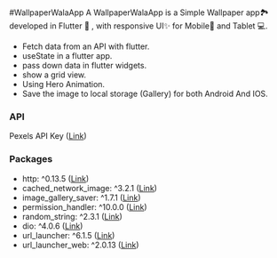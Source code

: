 #WallpaperWalaApp
A WallpaperWalaApp is a Simple Wallpaper app🏞️ developed in Flutter 💙 , with responsive UI✨ for Mobile📱 and Tablet 💻.

- Fetch data from an API with flutter.
- useState in a flutter app.
- pass down data in flutter widgets.
- show a grid view.
- Using Hero Animation.
- Save the image to local storage (Gallery) for both Android And IOS.

### API

Pexels API Key ([Link](https://www.pexels.com/api "Link"))

### Packages
- http: ^0.13.5 ([Link](https://pub.dev/packages/http "Link"))
- cached_network_image: ^3.2.1 ([Link](https://pub.dev/packages/cached_network_image "Link"))
-  image_gallery_saver: ^1.7.1 ([Link](https://pub.dev/packages/image_gallery_saver "Link"))
-  permission_handler: ^10.0.0 ([Link](https://pub.dev/packages/permission_handler "Link"))
-  random_string: ^2.3.1 ([Link](https://pub.dev/packages/random_string "Link"))
-  dio: ^4.0.6 ([Link](https://pub.dev/packages/dio "Link"))
-  url_launcher: ^6.1.5 ([Link](https://pub.dev/packages/url_launcher "Link"))
-  url_launcher_web: ^2.0.13 ([Link](https://pub.dev/packages/url_launcher_web "Link"))

